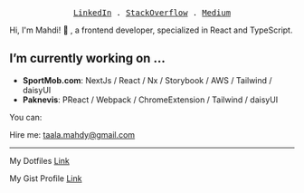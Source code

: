 <p align="center">
  <samp>
    <a href="https://www.linkedin.com/in/mahditaala/">LinkedIn</a> .
    <a href="https://stackoverflow.com/users/7044123/mahdi-taala">StackOverflow</a> .
    <a href="https://medium.com/@taala.mahdy">Medium</a>
  </samp>
</p>


Hi, I'm Mahdi! 👋 , a frontend developer, specialized in React and TypeScript.

## I’m currently working on ...
- **SportMob.com**: NextJs / React / Nx / Storybook / AWS / Tailwind / daisyUI
- **Paknevis**: PReact / Webpack / ChromeExtension / Tailwind / daisyUI 

You can:

Hire me: taala.mahdy@gmail.com

----------
My Dotfiles [Link](https://github.com/MahdiTa97/dotfiles)

My Gist Profile [Link](https://gist.github.com/MahdiTa97)
